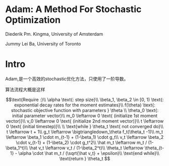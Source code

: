 # Adam: A Method For Stochastic Optimization

Diederik Pm. Kingma, University of Amsterdam

Jummy Lei Ba, University of Toronto

# Intro

Adam,是一个高效的stochastic优化方法，只使用了一阶导数。

算法流程大概是这样

$$\text{Require :}\\
\alpha \text{: step size}\\
\beta_1, \beta_2 \in [0, 1) \text{: exponential decay rates for the moment estimates}\\
f(\theta) \text{: stochastic objective function with parameters } \theta \\
\theta_0 \text{: initial parameter vector}\\
m_0 \leftarrow 0 \text{ (initialize 1st moment vector)}\\
v_0 \leftarrow 0 \text{ (initialize 2nd moment vector)}\\
t \leftarrow 0 \text{ (initial timestep)}\\
\\
\text{while } \theta_t \text{ not converged do}\\
t \leftarrow t + 1\\
g_t \leftarrow \bigtriangledown_\theta f_t(\theta_t -1)\\
m_t \leftarrow \beta_1 \cdot m_{t-1} + (1-\beta_1) \cdot g_t\\
v_t \leftarrow \beta_2 \cdot v_{t-1} + (1-\beta_2) \cdot g_t^2\\
\hat m_t \leftarrow m_t / (1-\beta_1^t)\\
\hat v_t \leftarrow v_t / (1-\beta_2^t)\\
\theta_t \leftarrow \theta_{t-1} - \alpha \cdot \hat m_t / (\sqrt{\hat v_t} + \epsilon)\\
\text{end while}\\
\text{return } \theta_t
$$

